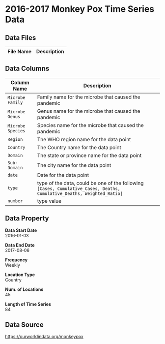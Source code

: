 # 2016-2017 Monkey Pox Time Series Data

## Data Files
| File Name | Description |
| --- | ---|


## Data Columns
| Column Name | Description |
| --- | --- |
| `Microbe Family` | Family name for the microbe that caused the pandemic |
| `Microbe Genus` | Genus name for the microbe that caused the pandemic |
| `Microbe Species` | Species name for the microbe that caused the pandemic |
| `Region` | The WHO region name for the data point |
| `Country` | The Country name for the data point |
| `Domain` | The state or province name for the data point |
| `Sub-Domain` | The city name for the data point |
| `date` | Date for the data point |
| `type` | type of the data, could be one of the following `[Cases, Cumulative_Cases, Deaths, Cumulative_Deaths, Weighted_Ratio]` |
| `number` | type value |

## Data Property
**Data Start Date** \
2016-01-03

**Data End Date** \
2017-08-06

**Frequency** \
Weekly

**Location Type** \
Country 

**Num. of Locations** \
45

**Length of Time Series** \
84

## Data Source
https://ourworldindata.org/monkeypox



